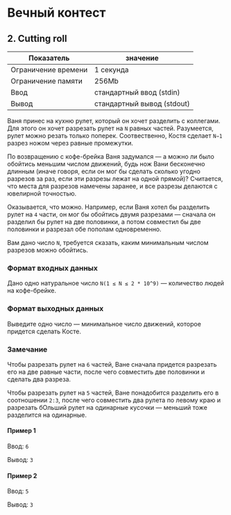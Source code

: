 # Вечный контест

## 2. Cutting roll

| Показатель           | значение                   |
|----------------------|----------------------------|
| Ограничение времени  | 1 секунда                  |
| Ограничение памяти   | 256Mb                      |
| Ввод                 | стандартный ввод (stdin)   |
| Вывод                | стандартный вывод (stdout) |

Ваня принес на кухню рулет, который он хочет разделить с коллегами. Для этого он хочет разрезать рулет на `N` равных частей. Разумеется, рулет можно резать только поперек. Соотвественно, Костя сделает `N−1` разрез ножом через равные промежутки.

По возвращению с кофе-брейка Ваня задумался — а можно ли было обойтись меньшим числом движений, будь нож Вани бесконечно длинным (иначе говоря, если он мог бы сделать сколько угодно разрезов за раз, если эти разрезы лежат на одной прямой)? Считается, что места для разрезов намечены заранее, и все разрезы делаются с ювелирной точностью.

Оказывается, что можно. Например, если Ваня хотел бы разделить рулет на `4` части, он мог бы обойтись двумя разрезами — сначала он разделил бы рулет на две половинки, а потом совместил бы две половинки и разрезал обе пополам одновременно.

Вам дано число `N`, требуется сказать, каким минимальным числом разрезов можно обойтись.

### Формат входных данных

Дано одно натуральное число `N(1 ≤ N ≤ 2 * 10^9)` — количество людей на кофе-брейке.

### Формат выходных данных

Выведите одно число — минимальное число движений, которое придется сделать Косте.

### Замечание

Чтобы разрезать рулет на `6` частей, Ване сначала придется разрезать его на две равные части, после чего совместить две половинки и сделать два разреза.

Чтобы разрезать рулет на `5` частей, Ване понадобится разделить его в соотношении `2:3`, после чего совместить два рулета по левому краю и разрезать бОльший рулет на одинарные кусочки — меньший тоже разделится на одинарные.

#### Пример 1

Ввод:
`6`

Вывод:
`3`

#### Пример 2

Ввод:
`5`

Вывод:
`3`
